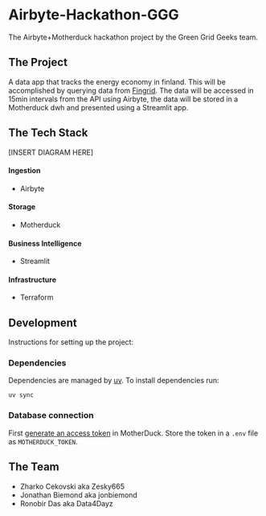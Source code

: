 # Airbyte-Hackathon-GGG
The Airbyte+Motherduck hackathon project by the Green Grid Geeks team. 


## The Project 
A data app that tracks the energy economy in finland. This will be accomplished by 
querying data from [Fingrid](https://data.fingrid.fi/en/datasets).
The data will be accessed in 15min intervals from the API using Airbyte, 
the data will be stored in a Motherduck dwh and presented using a Streamlit app. 

## The Tech Stack

[INSERT DIAGRAM HERE]

#### Ingestion
- Airbyte

#### Storage
- Motherduck

#### Business Intelligence
- Streamlit

#### Infrastructure 
- Terraform

## Development

Instructions for setting up the project:

### Dependencies

Dependencies are managed by [uv](https://docs.astral.sh/uv/).
To install dependencies run:
```shell
uv sync
```

### Database connection

First [generate an access token](https://motherduck.com/docs/key-tasks/authenticating-and-connecting-to-motherduck/authenticating-to-motherduck/) in MotherDuck.
Store the token in a `.env` file as `MOTHERDUCK_TOKEN`.

## The Team
 - Zharko Cekovski aka Zesky665
 - Jonathan Biemond aka jonbiemond
 - Ronobir Das aka Data4Dayz
